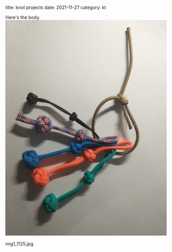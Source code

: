 title: knot projects
date: 2021-11-27
category: kt




Here's the body.
![cat](../static/alfie/img1_1125.jpg)

img1_1125.jpg
